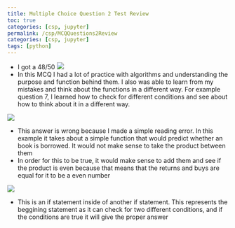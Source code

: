 ```yaml
---
title: Multiple Choice Question 2 Test Review
toc: true
categories: [csp, jupyter]
permalink: /csp/MCQQuestions2Review
categories: [csp, jupyter]
tags: [python]
---
```



- I got a 48/50
![]({{site.baseurl}}/images/MCQ#2.png)
- In this MCQ I had a lot of practice with algorithms and understanding the purpose and function behind them. I also was able to learn from my mistakes and think about the functions in a different way. For example question 7, I learned how to check for different conditions and see about how to think about it in a different way.


![]({{site.baseurl}}/images/Q8Review.png)
- This answer is wrong because I made a simple reading error. In this example it takes about a simple function that would predict whether an book is borrowed. It would not make sense to take the product between them
- In order for this to be true, it would make sense to add them and see if the product is even because that means that the returns and buys are equal for it to be a even number

![]({{site.baseurl}}/images/MCQ#17.png)
- This is an if statement inside of another if statement. This represents the beggining statement as it can check for two different conditions, and if the conditions are true it will give the proper answer

